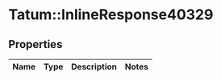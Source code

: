 # Tatum::InlineResponse40329

## Properties
Name | Type | Description | Notes
------------ | ------------- | ------------- | -------------

